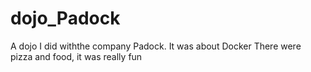 # dojo_Padock
A dojo I did withthe company Padock. It was about Docker
There were pizza and food, it was really fun
